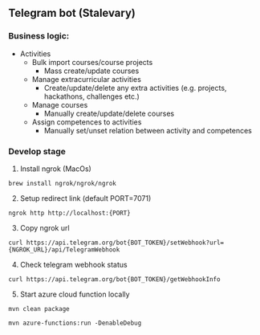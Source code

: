## Telegram bot (Stalevary)
### Business logic:
* Activities
    * Bulk import courses/course projects
        * Mass create/update courses
    * Manage extracurricular activities
        * Create/update/delete any extra activities (e.g. projects, hackathons, challenges etc.)
    * Manage courses
        * Manually create/update/delete courses
    * Assign competences to activities
        * Manually set/unset relation between activity and competences

### Develop stage
1. Install ngrok (MacOs)

```
brew install ngrok/ngrok/ngrok
```

2. Setup redirect link (default PORT=7071)

```
ngrok http http://localhost:{PORT}
```

3. Copy ngrok url

```
curl https://api.telegram.org/bot{BOT_TOKEN}/setWebhook?url={NGROK_URL}/api/TelegramWebhook
```

4. Check telegram webhook status

```
curl https://api.telegram.org/bot{BOT_TOKEN}/getWebhookInfo
```

5. Start azure cloud function locally

```
mvn clean package
```

```
mvn azure-functions:run -DenableDebug
```